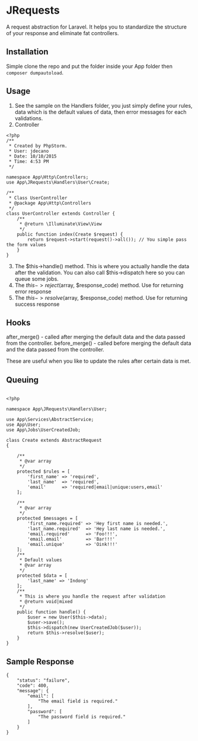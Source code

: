 # JRequests
A request abstraction for Laravel. It helps you to standardize the structure of your response and eliminate fat controllers.

## Installation
Simple clone the repo and put the folder inside your App folder then ```composer dumpautoload```.

## Usage

1. See the sample on the Handlers folder, you just simply define your rules, data which is the default values of data, then error messages for each validations.
2. Controller

```
<?php
/**
 * Created by PhpStorm.
 * User: jdecano
 * Date: 10/10/2015
 * Time: 4:53 PM
 */

namespace App\Http\Controllers;
use App\JRequests\Handlers\User\Create;

/**
 * Class UserController
 * @package App\Http\Controllers
 */
class UserController extends Controller {
    /**
     * @return \Illuminate\View\View
     */
    public function index(Create $request) {
        return $request->start(request()->all()); // You simple pass the form values 
    }
}
```

3. The $this->handle() method. This is where you actually handle the data after the validation. You can also call $this->dispatch here so you can queue some jobs.
4. The $this->reject($array, $response_code) method. Use for returning error response
5. The $this->resolve($array, $response_code) method. Use for returning success response

## Hooks

after_merge() - called after merging the default data and the data passed from the controller.
before_merge() - called before merging the default data and the data passed from the controller.

These are useful when you like to update the rules after certain data is met.

## Queuing

```

<?php 

namespace App\JRequests\Handlers\User;

use App\Services\AbstractService;
use App\User;
use App\Jobs\UserCreatedJob;

class Create extends AbstractRequest
{

    /**
     * @var array
     */
    protected $rules = [
        'first_name' => 'required',
        'last_name'  => 'required',
        'email'      => 'required|email|unique:users,email'
    ];

    /**
     * @var array
     */
    protected $messages = [
        'first_name.required' => 'Hey first name is needed.',
        'last_name.required'  => 'Hey last name is needed.',
        'email.required'      => 'Foo!!!',
        'email.email'         => 'Bar!!!'
        'email.unique'        => 'Oink!!!'
    ];
    /**
     * Default values
     * @var array
     */
    protected $data = [
        'last_name' => 'Indong'
    ];
    /**
     * This is where you handle the request after validation
     * @return void|mixed
     */
    public function handle() {
        $user = new User($this->data);
        $user->save();
        $this->dispatch(new UserCreatedJob($user));
        return $this->resolve($user);
    }
}
```

## Sample Response

```
{
    "status": "failure",
    "code": 400,
    "message": {
        "email": [
            "The email field is required."
        ],
        "password": [
            "The password field is required."
        ]
    }
}
```

